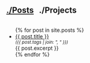 <a href="/posts"><h2 style="display: inline-block">./Posts</h2></a>
<a href="/projects" style="margin-left: 10px"><h2 style="display: inline-block">./Projects</h2></a>
<ul>
  {% for post in site.posts %}
    <li>
      <a href="{{ post.url }}">{{ post.title }}</a>
      <small style="display: block; font-style: italic">
        ({{ post.tags | join: ", " }})
      </small>
      <div style="margin-right: 50px; text-align: justify">{{ post.excerpt }}</div>
    </li>
  {% endfor %}
</ul>
